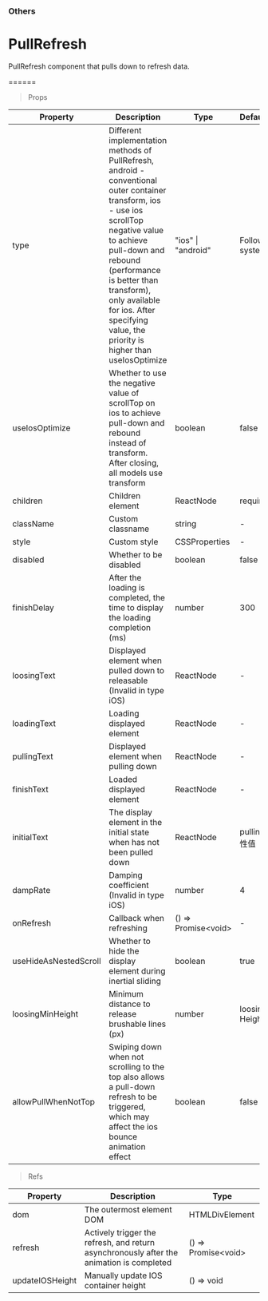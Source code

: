 ### Others

# PullRefresh

PullRefresh component that pulls down to refresh data.

======

> Props

|Property|Description|Type|DefaultValue|
|----------|-------------|------|------|
|type|Different implementation methods of PullRefresh, android \- conventional outer container transform, ios \- use ios scrollTop negative value to achieve pull\-down and rebound (performance is better than transform), only available for ios\. After specifying value, the priority is higher than useIosOptimize|"ios" \| "android"|Follow the system|
|useIosOptimize|Whether to use the negative value of scrollTop on ios to achieve pull\-down and rebound instead of transform\. After closing, all models use transform|boolean|false|
|children|Children element|ReactNode|required|
|className|Custom classname|string|-|
|style|Custom style|CSSProperties|-|
|disabled|Whether to be disabled|boolean|false|
|finishDelay|After the loading is completed, the time to display the loading completion (ms)|number|300|
|loosingText|Displayed element when pulled down to releasable (Invalid in type iOS)|ReactNode|-|
|loadingText|Loading displayed element|ReactNode|-|
|pullingText|Displayed element when pulling down|ReactNode|-|
|finishText|Loaded displayed element|ReactNode|-|
|initialText|The display element in the initial state when  has not been pulled down|ReactNode|pullingText属性值|
|dampRate|Damping coefficient (Invalid in type iOS)|number|4|
|onRefresh|Callback when refreshing|() =\> Promise\<void\>|-|
|useHideAsNestedScroll|Whether to hide the display element during inertial sliding|boolean|true|
|loosingMinHeight|Minimum distance to release brushable lines (px)|number|loosingText Height|
|allowPullWhenNotTop|Swiping down when not scrolling to the top also allows a pull\-down refresh to be triggered, which may affect the ios bounce animation effect|boolean|false|

> Refs

|Property|Description|Type|
|----------|-------------|------|
|dom|The outermost element DOM|HTMLDivElement|
|refresh|Actively trigger the refresh, and return asynchronously after the animation is completed|() =\> Promise\<void\>|
|updateIOSHeight|Manually update IOS container height|() =\> void|
